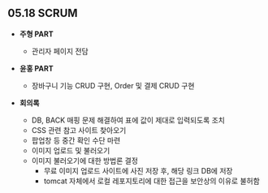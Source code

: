 ## 05.18 SCRUM

- **주형 PART**
  - 관리자 페이지 전담

- **윤홍 PART**
  - 장바구니 기능 CRUD 구현, Order 및 결제 CRUD 구현

- **회의록**
  - DB, BACK 매핑 문제 해결하여 표에 값이 제대로 입력되도록 조치
  - CSS 관련 참고 사이트 찾아오기
  - 팝업창 등 중간 확인 수단 마련
  - 이미지 업로드 및 불러오기
  - 이미지 불러오기에 대한 방법론 결정
    - 무료 이미지 업로드 사이트에 사진 저장 후, 해당 링크 DB에 저장
    - tomcat 자체에서 로컬 레포지토리에 대한 접근을 보안상의 이유로 불허함